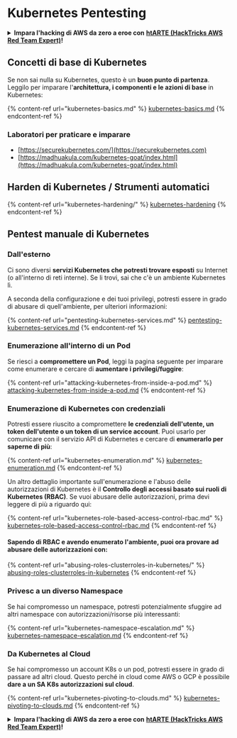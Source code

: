 # Kubernetes Pentesting

<details>

<summary><strong>Impara l'hacking di AWS da zero a eroe con</strong> <a href="https://training.hacktricks.xyz/courses/arte"><strong>htARTE (HackTricks AWS Red Team Expert)</strong></a><strong>!</strong></summary>

Altri modi per supportare HackTricks:

* Se vuoi vedere la tua **azienda pubblicizzata su HackTricks** o **scaricare HackTricks in PDF** Controlla i [**PACCHETTI DI ABBONAMENTO**](https://github.com/sponsors/carlospolop)!
* Ottieni il [**merchandising ufficiale di PEASS & HackTricks**](https://peass.creator-spring.com)
* Scopri [**The PEASS Family**](https://opensea.io/collection/the-peass-family), la nostra collezione di [**NFT esclusivi**](https://opensea.io/collection/the-peass-family)
* **Unisciti al** 💬 [**gruppo Discord**](https://discord.gg/hRep4RUj7f) o al [**gruppo Telegram**](https://t.me/peass) o **seguimi** su **Twitter** 🐦 [**@carlospolopm**](https://twitter.com/carlospolopm)**.**
* **Condividi i tuoi trucchi di hacking inviando PR ai repository** [**HackTricks**](https://github.com/carlospolop/hacktricks) e [**HackTricks Cloud**](https://github.com/carlospolop/hacktricks-cloud) di GitHub.

</details>

## Concetti di base di Kubernetes

Se non sai nulla su Kubernetes, questo è un **buon punto di partenza**. Leggilo per imparare l'**architettura, i componenti e le azioni di base** in Kubernetes:

{% content-ref url="kubernetes-basics.md" %}
[kubernetes-basics.md](kubernetes-basics.md)
{% endcontent-ref %}

### Laboratori per praticare e imparare

* [https://securekubernetes.com/](https://securekubernetes.com)
* [https://madhuakula.com/kubernetes-goat/index.html](https://madhuakula.com/kubernetes-goat/index.html)

## Harden di Kubernetes / Strumenti automatici

{% content-ref url="kubernetes-hardening/" %}
[kubernetes-hardening](kubernetes-hardening/)
{% endcontent-ref %}

## Pentest manuale di Kubernetes

### Dall'esterno

Ci sono diversi **servizi Kubernetes che potresti trovare esposti** su Internet (o all'interno di reti interne). Se li trovi, sai che c'è un ambiente Kubernetes lì.

A seconda della configurazione e dei tuoi privilegi, potresti essere in grado di abusare di quell'ambiente, per ulteriori informazioni:

{% content-ref url="pentesting-kubernetes-services.md" %}
[pentesting-kubernetes-services.md](pentesting-kubernetes-services.md)
{% endcontent-ref %}

### Enumerazione all'interno di un Pod

Se riesci a **compromettere un Pod**, leggi la pagina seguente per imparare come enumerare e cercare di **aumentare i privilegi/fuggire**:

{% content-ref url="attacking-kubernetes-from-inside-a-pod.md" %}
[attacking-kubernetes-from-inside-a-pod.md](attacking-kubernetes-from-inside-a-pod.md)
{% endcontent-ref %}

### Enumerazione di Kubernetes con credenziali

Potresti essere riuscito a compromettere **le credenziali dell'utente, un token dell'utente o un token di un service account**. Puoi usarlo per comunicare con il servizio API di Kubernetes e cercare di **enumerarlo per saperne di più**:

{% content-ref url="kubernetes-enumeration.md" %}
[kubernetes-enumeration.md](kubernetes-enumeration.md)
{% endcontent-ref %}

Un altro dettaglio importante sull'enumerazione e l'abuso delle autorizzazioni di Kubernetes è il **Controllo degli accessi basato sui ruoli di Kubernetes (RBAC)**. Se vuoi abusare delle autorizzazioni, prima devi leggere di più a riguardo qui:

{% content-ref url="kubernetes-role-based-access-control-rbac.md" %}
[kubernetes-role-based-access-control-rbac.md](kubernetes-role-based-access-control-rbac.md)
{% endcontent-ref %}

#### Sapendo di RBAC e avendo enumerato l'ambiente, puoi ora provare ad abusare delle autorizzazioni con:

{% content-ref url="abusing-roles-clusterroles-in-kubernetes/" %}
[abusing-roles-clusterroles-in-kubernetes](abusing-roles-clusterroles-in-kubernetes/)
{% endcontent-ref %}

### Privesc a un diverso Namespace

Se hai compromesso un namespace, potresti potenzialmente sfuggire ad altri namespace con autorizzazioni/risorse più interessanti:

{% content-ref url="kubernetes-namespace-escalation.md" %}
[kubernetes-namespace-escalation.md](kubernetes-namespace-escalation.md)
{% endcontent-ref %}

### Da Kubernetes al Cloud

Se hai compromesso un account K8s o un pod, potresti essere in grado di passare ad altri cloud. Questo perché in cloud come AWS o GCP è possibile **dare a un SA K8s autorizzazioni sul cloud**.

{% content-ref url="kubernetes-pivoting-to-clouds.md" %}
[kubernetes-pivoting-to-clouds.md](kubernetes-pivoting-to-clouds.md)
{% endcontent-ref %}

<details>

<summary><strong>Impara l'hacking di AWS da zero a eroe con</strong> <a href="https://training.hacktricks.xyz/courses/arte"><strong>htARTE (HackTricks AWS Red Team Expert)</strong></a><strong>!</strong></summary>

Altri modi per supportare HackTricks:

* Se vuoi vedere la tua **azienda pubblicizzata su HackTricks** o **scaricare HackTricks in PDF** Controlla i [**PACCHETTI DI ABBONAMENTO**](https://github.com/sponsors/carlospolop)!
* Ottieni il [**merchandising ufficiale di PEASS & HackTricks**](https://peass.creator-spring.com)
* Scopri [**The PEASS Family**](https://opensea.io/collection/the-peass-family), la nostra collezione di [**NFT esclusivi**](https://opensea.io/collection/the-peass-family)
* **Unisciti al** 💬 [**gruppo Discord**](https://discord.gg/hRep4RUj7f) o al [**gruppo Telegram**](https://t.me/peass) o **seguimi** su **Twitter** 🐦 [**@carlospolopm**](https://twitter.com/carlospolopm)**.**
* **Condividi i tuoi trucchi di hacking inviando PR ai repository** [**HackTricks**](https://github.com/carlospolop/hacktricks) e [**HackTricks Cloud**](https://github.com/carlospolop/hacktricks-cloud) di GitHub.

</details>
